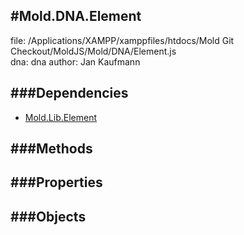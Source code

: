 
#Mold.DNA.Element
---------------------------------------

file: /Applications/XAMPP/xamppfiles/htdocs/Mold Git Checkout/MoldJS/Mold/DNA/Element.js  
dna: dna
author: Jan Kaufmann

	




###Dependencies
--------------

* [Mold.Lib.Element](../../Mold/Lib/Element.md) 



   
###Methods
--------------

   
###Properties
-------------

   
###Objects
------------


		
